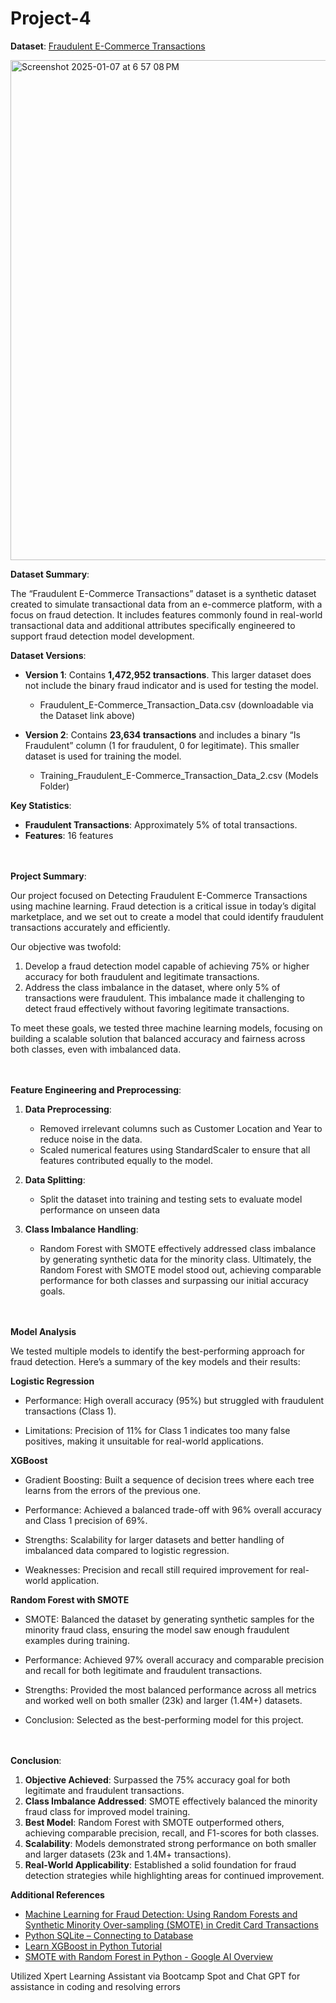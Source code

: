 # Project-4

**Dataset**: [Fraudulent E-Commerce Transactions](https://www.kaggle.com/datasets/shriyashjagtap/fraudulent-e-commerce-transactions/data?select=Fraudulent_E-Commerce_Transaction_Data_2.csv)

<img width="800" alt="Screenshot 2025-01-07 at 6 57 08 PM" src="https://github.com/user-attachments/assets/8ba82b1c-1c57-4b90-9316-9ca8c2ae3de1" />

**Dataset Summary**:

The “Fraudulent E-Commerce Transactions” dataset is a synthetic dataset created to simulate transactional data from an e-commerce platform, with a focus on fraud detection. It includes features commonly found in real-world transactional data and additional attributes specifically engineered to support fraud detection model development.

  **Dataset Versions**:

  - **Version 1**: Contains **1,472,952 transactions**. This larger dataset does not include the binary fraud indicator and is used for testing the model.
    
     - Fraudulent_E-Commerce_Transaction_Data.csv (downloadable via the Dataset link above)
    
  - **Version 2**: Contains **23,634 transactions** and includes a binary “Is Fraudulent” column (1 for fraudulent, 0 for legitimate). This smaller dataset is used for training the model.
    
     - Training_Fraudulent_E-Commerce_Transaction_Data_2.csv (Models Folder)

  **Key Statistics**:

  - **Fraudulent Transactions**: Approximately 5% of total transactions.
  - **Features**: 16 features

<br><br>
**Project Summary**:

Our project focused on Detecting Fraudulent E-Commerce Transactions using machine learning. Fraud detection is a critical issue in today’s digital marketplace, and we set out to create a model that could identify fraudulent transactions accurately and efficiently.

Our objective was twofold:
1. Develop a fraud detection model capable of achieving 75% or higher accuracy for both fraudulent and legitimate transactions.
2. Address the class imbalance in the dataset, where only 5% of transactions were fraudulent. This imbalance made it challenging to detect fraud effectively without favoring legitimate transactions.

To meet these goals, we tested three machine learning models, focusing on building a scalable solution that balanced accuracy and fairness across both classes, even with imbalanced data.

<br><br>
**Feature Engineering and Preprocessing**:

 1. **Data Preprocessing**:
    - Removed irrelevant columns such as Customer Location and Year to reduce noise in the data.
    - Scaled numerical features using StandardScaler to ensure that all features contributed equally to the model.

 2. **Data Splitting**:
    - Split the dataset into training and testing sets to evaluate model performance on unseen data

 3. **Class Imbalance Handling**:
    - Random Forest with SMOTE effectively addressed class imbalance by generating synthetic data for the minority class. Ultimately, the Random Forest with SMOTE model stood out, achieving comparable performance for both classes and surpassing our initial accuracy goals.

<br><br>
**Model Analysis**

We tested multiple models to identify the best-performing approach for fraud detection. Here’s a summary of the key models and their results:

 **Logistic Regression**

 - Performance: High overall accuracy (95%) but struggled with fraudulent transactions (Class 1).

 - Limitations: Precision of 11% for Class 1 indicates too many false positives, making it unsuitable for real-world applications.

 **XGBoost**

 - Gradient Boosting: Built a sequence of decision trees where each tree learns from the errors of the previous one.

 - Performance: Achieved a balanced trade-off with 96% overall accuracy and Class 1 precision of 69%.

 - Strengths: Scalability for larger datasets and better handling of imbalanced data compared to logistic regression.

 - Weaknesses: Precision and recall still required improvement for real-world application.

 **Random Forest with SMOTE**

 - SMOTE: Balanced the dataset by generating synthetic samples for the minority fraud class, ensuring the model saw enough fraudulent examples during training.

 - Performance: Achieved 97% overall accuracy and comparable precision and recall for both legitimate and fraudulent transactions.

 - Strengths: Provided the most balanced performance across all metrics and worked well on both smaller (23k) and larger (1.4M+) datasets.

 - Conclusion: Selected as the best-performing model for this project.

<br><br>
**Conclusion**:

  1. **Objective Achieved**: Surpassed the 75% accuracy goal for both legitimate and fraudulent transactions.
  2. **Class Imbalance Addressed**: SMOTE effectively balanced the minority fraud class for improved model training.
  3. **Best Model**: Random Forest with SMOTE outperformed others, achieving comparable precision, recall, and F1-scores for both classes.
  4. **Scalability**: Models demonstrated strong performance on both smaller and larger datasets (23k and 1.4M+ transactions).
  5. **Real-World Applicability**: Established a solid foundation for fraud detection strategies while highlighting areas for continued improvement.

**Additional References**

  - [Machine Learning for Fraud Detection: Using Random Forests and Synthetic Minority Over-sampling (SMOTE) in Credit Card Transactions](https://medium.com/@kisetzuu/machine-learning-for-fraud-detection-using-random-forests-and-synthetic-minority-over-sampling-629cf7e74671)
  - [Python SQLite – Connecting to Database](https://www.geeksforgeeks.org/python-sqlite-connecting-to-database/)
  - [Learn XGBoost in Python Tutorial](https://www.datacamp.com/tutorial/xgboost-in-python)
  - [SMOTE with Random Forest in Python - Google AI Overview](https://www.google.com/search?q=random+forest+with+smote+in+python&oq=random+forest+with+smote+in+python&gs_lcrp=EgZjaHJvbWUyBggAEEUYOTIHCAEQIRigATIHCAIQIRigATIHCAMQIRigATIHCAQQIRigATIHCAUQIRigATIHCAYQIRifBTIHCAcQIRifBTIHCAgQIRifBTIHCAkQIRifBdIBCTQzODlqMWoxNagCCLACAQ&sourceid=chrome&ie=UTF-8)

Utilized Xpert Learning Assistant via Bootcamp Spot and Chat GPT for assistance in coding and resolving errors







